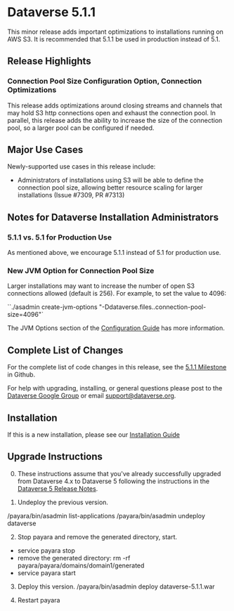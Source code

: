 # Dataverse 5.1.1

This minor release adds important optimizations to installations running on AWS S3. It is recommended that 5.1.1 be used in production instead of 5.1.

## Release Highlights

### Connection Pool Size Configuration Option, Connection Optimizations

This release adds optimizations around closing streams and channels that may hold S3 http connections open and exhaust the connection pool. In parallel, this release adds the ability to increase the size of the connection pool, so a larger pool can be configured if needed.

## Major Use Cases

Newly-supported use cases in this release include:

- Administrators of installations using S3 will be able to define the connection pool size, allowing better resource scaling for larger installations (Issue #7309, PR #7313)

## Notes for Dataverse Installation Administrators

### 5.1.1 vs. 5.1 for Production Use

As mentioned above, we encourage 5.1.1 instead of 5.1 for production use.

### New JVM Option for Connection Pool Size

Larger installations may want to increase the number of open S3 connections allowed (default is 256). For example, to set the value to 4096:

``./asadmin create-jvm-options "-Ddataverse.files.<id>.connection-pool-size=4096"`

The JVM Options section of the [Configuration Guide](http://guides.dataverse.org/en/5.1.1/installation/config/) has more information.

## Complete List of Changes

For the complete list of code changes in this release, see the [5.1.1 Milestone](https://github.com/IQSS/dataverse/milestone/91?closed=1) in Github.

For help with upgrading, installing, or general questions please post to the [Dataverse Google Group](https://groups.google.com/forum/#!forum/dataverse-community) or email support@dataverse.org.

## Installation

If this is a new installation, please see our [Installation Guide](http://guides.dataverse.org/en/5.1.1/installation/)

## Upgrade Instructions

0. These instructions assume that you've already successfully upgraded from Dataverse 4.x to  Dataverse 5 following the instructions in the [Dataverse 5 Release Notes](https://github.com/IQSS/dataverse/releases/tag/v5.0).

1. Undeploy the previous version.

<payara install path>/payara/bin/asadmin list-applications
<payara install path>/payara/bin/asadmin undeploy dataverse

2. Stop payara and remove the generated directory, start.

- service payara stop
- remove the generated directory: rm -rf <payara install path>payara/payara/domains/domain1/generated
- service payara start

3. Deploy this version.
<payara install path>/payara/bin/asadmin deploy <path>dataverse-5.1.1.war

4. Restart payara
